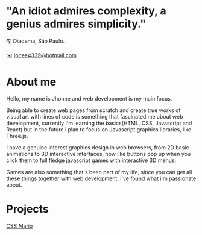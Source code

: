 # "An idiot admires complexity, a genius admires simplicity."
🌎 Diadema, São Paulo.

:envelope: jonee4339@hotmail.com

# About me

Hello, my name is Jhonne and web development is my main focus. 

Being able to create web pages from scratch and create true works of visual art with lines of code is something that fascinated me about web development, currently i'm learning the basics(HTML, CSS, Javascript and React) but in the future i plan to focus on Javascript graphics libraries, like Three.js.

I have a genuine interest graphics design in web browsers, from 2D basic animations to 3D interactive interfaces, how like buttons pop up when you click them to full fledge javascript games with interactive 3D menus.

Games are also something that's been part of my life, since you can get all these things together with web development, i've found what i'm passionate about. 

# Projects

[CSS Mario](https://jonee2.github.io/Handcrafted-CSS-Mario/)
